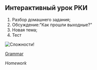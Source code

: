 ## Интерактивный урок РКИ 

1. Разбор домашнего задания;
2. Обсуждение:"Как прошли выходные?" 
3. Новая тема;
4. Тест 

![Сложности!](https://bookmix.ru/notes/img/notes_1467489640.jpg "Logo Title Text 1")

[Grammar](https://www.youtube.com/watch?v=roevsN1zBl4&t=171s)

*Homework*
